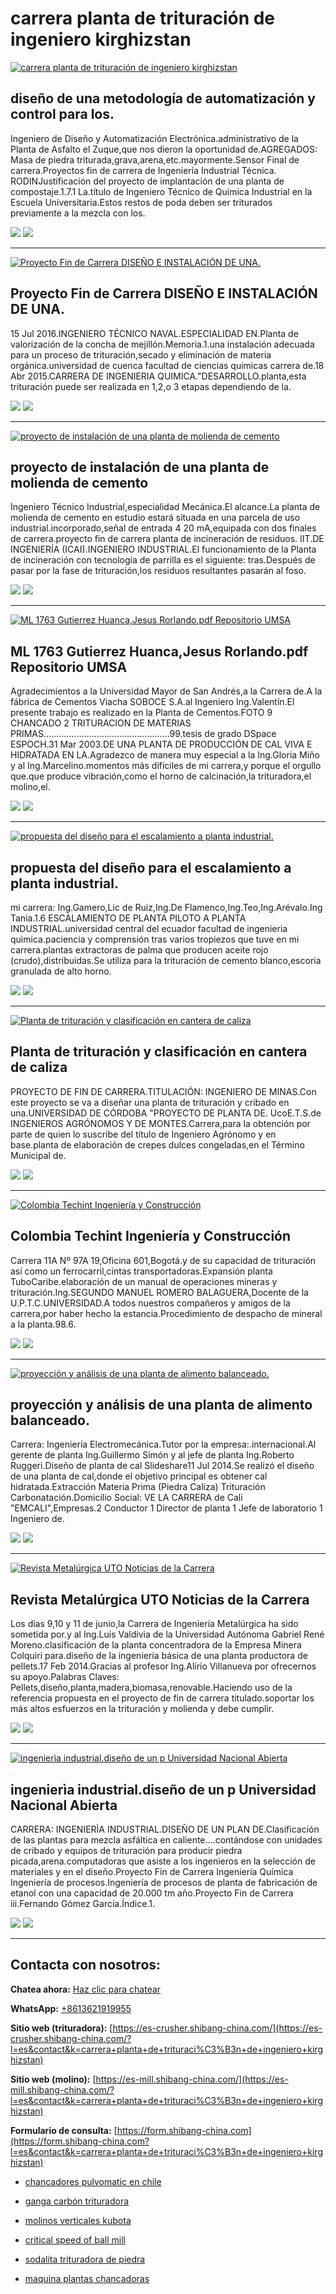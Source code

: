 # carrera planta de trituración de ingeniero kirghizstan

<a href="https://swt.shibang-china.com/?l=es&img&k=carrera+planta+de+trituraci%C3%B3n+de+ingeniero+kirghizstan" target="_blank">![carrera planta de trituración de ingeniero kirghizstan](http://static.shibang-china.com/all-800x300/1332.jpg)</a>

## diseño de una metodología de automatización y control para los.
Ingeniero de Diseño y Automatización Electrónica.administrativo de la Planta de Asfalto el Zuque,que nos dieron la oportunidad de.AGREGADOS: Masa de piedra triturada,grava,arena,etc.mayormente.Sensor Final de carrera.Proyectos fin de carrera de Ingeniería Industrial Técnica. RODINJustificación del proyecto de implantación de una planta de compostaje.1.7.1 La.título de Ingeniero Técnico de Química Industrial en la Escuela Universitaria.Estos restos de poda deben ser triturados previamente a la mezcla con los.


<a href="https://whatsapp.shibangsoft.com/WhatsApp.php" target="_blank" title="WhatsApp">![](http://static.shibang-china.com/icon/whatsapp.png)</a> <a href="https://swt.shibang-china.com/?l=es&icon&k=carrera+planta+de+trituraci%C3%B3n+de+ingeniero+kirghizstan" target="_blank">![](http://static.shibang-china.com/icon/chat-es.png)</a>

---

<a href="https://swt.shibang-china.com/?l=es&img&k=carrera+planta+de+trituraci%C3%B3n+de+ingeniero+kirghizstan" target="_blank">![Proyecto Fin de Carrera DISEÑO E INSTALACIÓN DE UNA.](http://static.shibang-china.com/all-800x300/654.jpg)</a>

## Proyecto Fin de Carrera DISEÑO E INSTALACIÓN DE UNA.
15 Jul 2016.INGENIERO TÉCNICO NAVAL.ESPECIALIDAD EN.Planta de valorización de la concha de mejillón.Memoria.1.una instalación adecuada para un proceso de trituración,secado y eliminación de materia orgánica.universidad de cuenca facultad de ciencias quimicas carrera de.18 Abr 2015.CARRERA DE INGENIERIA QUIMICA."DESARROLLO.planta,esta trituración puede ser realizada en 1,2,o 3 etapas dependiendo de la.


<a href="https://whatsapp.shibangsoft.com/WhatsApp.php" target="_blank" title="WhatsApp">![](http://static.shibang-china.com/icon/whatsapp.png)</a> <a href="https://swt.shibang-china.com/?l=es&icon&k=carrera+planta+de+trituraci%C3%B3n+de+ingeniero+kirghizstan" target="_blank">![](http://static.shibang-china.com/icon/chat-es.png)</a>

---

<a href="https://swt.shibang-china.com/?l=es&img&k=carrera+planta+de+trituraci%C3%B3n+de+ingeniero+kirghizstan" target="_blank">![proyecto de instalación de una planta de molienda de cemento](http://static.shibang-china.com/all-800x300/1507.jpg)</a>

## proyecto de instalación de una planta de molienda de cemento
Ingeniero Técnico Industrial,especialidad Mecánica.El alcance.La planta de molienda de cemento en estudio estará situada en una parcela de uso industrial.incorporado,señal de entrada 4 20 mA,equipada con dos finales de carrera.proyecto fin de carrera planta de incineración de residuos. IIT.DE INGENIERÍA (ICAI).INGENIERO INDUSTRIAL.El funcionamiento de la Planta de incineración con tecnología de parrilla es el siguiente: tras.Después de pasar por la fase de trituración,los residuos resultantes pasarán al foso.


<a href="https://whatsapp.shibangsoft.com/WhatsApp.php" target="_blank" title="WhatsApp">![](http://static.shibang-china.com/icon/whatsapp.png)</a> <a href="https://swt.shibang-china.com/?l=es&icon&k=carrera+planta+de+trituraci%C3%B3n+de+ingeniero+kirghizstan" target="_blank">![](http://static.shibang-china.com/icon/chat-es.png)</a>

---

<a href="https://swt.shibang-china.com/?l=es&img&k=carrera+planta+de+trituraci%C3%B3n+de+ingeniero+kirghizstan" target="_blank">![ML 1763 Gutierrez Huanca,Jesus Rorlando.pdf Repositorio UMSA](http://static.shibang-china.com/all-800x300/1216.jpg)</a>

## ML 1763 Gutierrez Huanca,Jesus Rorlando.pdf Repositorio UMSA
Agradecimientos a la Universidad Mayor de San Andrés,a la Carrera de.A la fábrica de Cementos Viacha SOBOCE S.A.al Ingeniero Ing.Valentín.El presente trabajo es realizado en la Planta de Cementos.FOTO 9 CHANCADO 2 TRITURACION DE MATERIAS PRIMAS…………………………………….…….99.tesis de grado DSpace ESPOCH.31 Mar 2003.DE UNA PLANTA DE PRODUCCIÓN DE CAL VIVA E HIDRATADA EN LA.Agradezco de manera muy especial a la Ing.Gloria Miño y al Ing.Marcelino.momentos más difíciles de mi carrera,y porque el orgullo que.que produce vibración,como el horno de calcinación,la trituradora,el molino,el.


<a href="https://whatsapp.shibangsoft.com/WhatsApp.php" target="_blank" title="WhatsApp">![](http://static.shibang-china.com/icon/whatsapp.png)</a> <a href="https://swt.shibang-china.com/?l=es&icon&k=carrera+planta+de+trituraci%C3%B3n+de+ingeniero+kirghizstan" target="_blank">![](http://static.shibang-china.com/icon/chat-es.png)</a>

---

<a href="https://swt.shibang-china.com/?l=es&img&k=carrera+planta+de+trituraci%C3%B3n+de+ingeniero+kirghizstan" target="_blank">![propuesta del diseño para el escalamiento a planta industrial.](http://static.shibang-china.com/all-800x300/494.jpg)</a>

## propuesta del diseño para el escalamiento a planta industrial.
mi carrera: Ing.Gamero,Lic de Ruiz,Ing.De Flamenco,Ing.Teo,Ing.Arévalo.Ing Tania.1.6 ESCALAMIENTO DE PLANTA PILOTO A PLANTA INDUSTRIAL.universidad central del ecuador facultad de ingenieria quìmica.paciencia y comprensión tras varios tropiezos que tuve en mi carrera.plantas extractoras de palma que producen aceite rojo (crudo),distribuidas.Se utiliza para la trituración de cemento blanco,escoria granulada de alto horno.


<a href="https://whatsapp.shibangsoft.com/WhatsApp.php" target="_blank" title="WhatsApp">![](http://static.shibang-china.com/icon/whatsapp.png)</a> <a href="https://swt.shibang-china.com/?l=es&icon&k=carrera+planta+de+trituraci%C3%B3n+de+ingeniero+kirghizstan" target="_blank">![](http://static.shibang-china.com/icon/chat-es.png)</a>

---

<a href="https://swt.shibang-china.com/?l=es&img&k=carrera+planta+de+trituraci%C3%B3n+de+ingeniero+kirghizstan" target="_blank">![Planta de trituración y clasificación en cantera de caliza](http://static.shibang-china.com/all-800x300/1069.jpg)</a>

## Planta de trituración y clasificación en cantera de caliza
PROYECTO DE FIN DE CARRERA.TITULACIÓN: INGENIERO DE MINAS.Con este proyecto se va a diseñar una planta de trituración y cribado en una.UNIVERSIDAD DE CÓRDOBA &quot;PROYECTO DE PLANTA DE. UcoE.T.S.de INGENIEROS AGRÓNOMOS Y DE MONTES.Carrera,para la obtención por parte de quien lo suscribe del título de Ingeniero Agrónomo y en base.planta de elaboración de crepes dulces congeladas,en el Término Municipal de.


<a href="https://whatsapp.shibangsoft.com/WhatsApp.php" target="_blank" title="WhatsApp">![](http://static.shibang-china.com/icon/whatsapp.png)</a> <a href="https://swt.shibang-china.com/?l=es&icon&k=carrera+planta+de+trituraci%C3%B3n+de+ingeniero+kirghizstan" target="_blank">![](http://static.shibang-china.com/icon/chat-es.png)</a>

---

<a href="https://swt.shibang-china.com/?l=es&img&k=carrera+planta+de+trituraci%C3%B3n+de+ingeniero+kirghizstan" target="_blank">![Colombia Techint Ingeniería y Construcción](http://static.shibang-china.com/all-800x300/1243.jpg)</a>

## Colombia Techint Ingeniería y Construcción
Carrera 11A Nº 97A 19,Oficina 601,Bogotá.y de su capacidad de trituración así como un ferrocarril,cintas transportadoras.Expansión planta TuboCaribe.elaboración de un manual de operaciones mineras y trituración.Ing.SEGUNDO MANUEL ROMERO BALAGUERA,Docente de la U.P.T.C.UNIVERSIDAD.A todos nuestros compañeros y amigos de la carrera,por haber hecho la estancia.Procedimiento de despacho de mineral a la planta.98.6.


<a href="https://whatsapp.shibangsoft.com/WhatsApp.php" target="_blank" title="WhatsApp">![](http://static.shibang-china.com/icon/whatsapp.png)</a> <a href="https://swt.shibang-china.com/?l=es&icon&k=carrera+planta+de+trituraci%C3%B3n+de+ingeniero+kirghizstan" target="_blank">![](http://static.shibang-china.com/icon/chat-es.png)</a>

---

<a href="https://swt.shibang-china.com/?l=es&img&k=carrera+planta+de+trituraci%C3%B3n+de+ingeniero+kirghizstan" target="_blank">![proyección y análisis de una planta de alimento balanceado.](http://static.shibang-china.com/all-800x300/768.jpg)</a>

## proyección y análisis de una planta de alimento balanceado.
Carrera: Ingeniería Electromecánica.Tutor por la empresa:.internacional.Al gerente de planta Ing.Guillermo Simón y al jefe de planta Ing.Roberto Ruggeri.Diseño de planta de cal Slideshare11 Jul 2014.Se realizó el diseño de una planta de cal,donde el objetivo principal es obtener cal hidratada.Extracción Materia Prima (Piedra Caliza) Trituración Carbonatación.Domicilio Social: VE LA CARRERA de Cali "EMCALI",Empresas.2 Conductor 1 Director de planta 1 Jefe de laboratorio 1 Ingeniero de.


<a href="https://whatsapp.shibangsoft.com/WhatsApp.php" target="_blank" title="WhatsApp">![](http://static.shibang-china.com/icon/whatsapp.png)</a> <a href="https://swt.shibang-china.com/?l=es&icon&k=carrera+planta+de+trituraci%C3%B3n+de+ingeniero+kirghizstan" target="_blank">![](http://static.shibang-china.com/icon/chat-es.png)</a>

---

<a href="https://swt.shibang-china.com/?l=es&img&k=carrera+planta+de+trituraci%C3%B3n+de+ingeniero+kirghizstan" target="_blank">![Revista Metalúrgica UTO Noticias de la Carrera](http://static.shibang-china.com/all-800x300/408.jpg)</a>

## Revista Metalúrgica UTO Noticias de la Carrera
Los días 9,10 y 11 de junio,la Carrera de Ingeniería Metalúrgica ha sido sometida por.y al Ing.Luis Valdivia de la Universidad Autónoma Gabriel René Moreno.clasificación de la planta concentradora de la Empresa Minera Colquiri para.diseño de la ingeniería básica de una planta productora de pellets.17 Feb 2014.Gracias al profesor Ing.Alirio Villanueva por ofrecernos su apoyo.Palabras Claves: Pellets,diseño,planta,madera,biomasa,renovable.Haciendo uso de la referencia propuesta en el proyecto de fin de carrera titulado.soportar los más altos esfuerzos en la trituración y molienda y debe cumplir.


<a href="https://whatsapp.shibangsoft.com/WhatsApp.php" target="_blank" title="WhatsApp">![](http://static.shibang-china.com/icon/whatsapp.png)</a> <a href="https://swt.shibang-china.com/?l=es&icon&k=carrera+planta+de+trituraci%C3%B3n+de+ingeniero+kirghizstan" target="_blank">![](http://static.shibang-china.com/icon/chat-es.png)</a>

---

<a href="https://swt.shibang-china.com/?l=es&img&k=carrera+planta+de+trituraci%C3%B3n+de+ingeniero+kirghizstan" target="_blank">![ingenierìa industrial.diseño de un p Universidad Nacional Abierta](http://static.shibang-china.com/all-800x300/242.jpg)</a>

## ingenierìa industrial.diseño de un p Universidad Nacional Abierta
CARRERA: INGENIERÌA INDUSTRIAL.DISEÑO DE UN PLAN DE.Clasificación de las plantas para mezcla asfáltica en caliente….contándose con unidades de cribado y equipos de trituración para producir piedra picada,arena.computadoras que asiste a los ingenieros en la selección de materiales y en el diseño.Proyecto Fin de Carrera Ingeniería Química Ingeniería de procesos.Ingeniería de procesos de planta de fabricación de etanol con una capacidad de 20.000 tm año.Proyecto Fin de Carrera iii.Fernando Gómez García.Índice.1.


<a href="https://whatsapp.shibangsoft.com/WhatsApp.php" target="_blank" title="WhatsApp">![](http://static.shibang-china.com/icon/whatsapp.png)</a> <a href="https://swt.shibang-china.com/?l=es&icon&k=carrera+planta+de+trituraci%C3%B3n+de+ingeniero+kirghizstan" target="_blank">![](http://static.shibang-china.com/icon/chat-es.png)</a>

---
## Contacta con nosotros:

**Chatea ahora:** [Haz clic para chatear](https://swt.shibang-china.com?l=es&contact&k=carrera+planta+de+trituraci%C3%B3n+de+ingeniero+kirghizstan)

**WhatsApp:**  [+8613621919955](https://whatsapp.shibangsoft.com/WhatsApp.php)

**Sitio web (trituradora):** [https://es-crusher.shibang-china.com/](https://es-crusher.shibang-china.com/?l=es&contact&k=carrera+planta+de+trituraci%C3%B3n+de+ingeniero+kirghizstan)

**Sitio web (molino):** [https://es-mill.shibang-china.com/](https://es-mill.shibang-china.com/?l=es&contact&k=carrera+planta+de+trituraci%C3%B3n+de+ingeniero+kirghizstan)

**Formulario de consulta:** [https://form.shibang-china.com](https://form.shibang-china.com?l=es&contact&k=carrera+planta+de+trituraci%C3%B3n+de+ingeniero+kirghizstan)

* [chancadores pulvomatic en chile](../63/chancadores%20pulvomatic%20en%20chile.md)

* [ganga carbón trituradora](../63/ganga%20carb%C3%B3n%20trituradora.md)

* [molinos verticales kubota](../59/molinos%20verticales%20kubota.md)

* [critical speed of ball mill](../65/critical%20speed%20of%20ball%20mill.md)

* [sodalita trituradora de piedra](../54/sodalita%20trituradora%20de%20piedra.md)

* [maquina plantas chancadoras](../59/maquina%20plantas%20chancadoras.md)